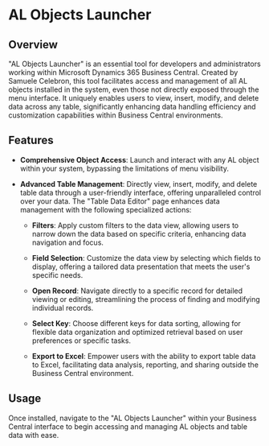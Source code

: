 # AL Objects Launcher

## Overview
"AL Objects Launcher" is an essential tool for developers and administrators working within Microsoft Dynamics 365 Business Central. Created by Samuele Celebron, this tool facilitates access and management of all AL objects installed in the system, even those not directly exposed through the menu interface. It uniquely enables users to view, insert, modify, and delete data across any table, significantly enhancing data handling efficiency and customization capabilities within Business Central environments.

## Features
- **Comprehensive Object Access**: Launch and interact with any AL object within your system, bypassing the limitations of menu visibility.
- **Advanced Table Management**: Directly view, insert, modify, and delete table data through a user-friendly interface, offering unparalleled control over your data. The "Table Data Editor" page enhances data management with the following specialized actions:

    - **Filters**: Apply custom filters to the data view, allowing users to narrow down the data based on specific criteria, enhancing data navigation and focus.

    - **Field Selection**: Customize the data view by selecting which fields to display, offering a tailored data presentation that meets the user's specific needs.

    - **Open Record**: Navigate directly to a specific record for detailed viewing or editing, streamlining the process of finding and modifying individual records.

    - **Select Key**: Choose different keys for data sorting, allowing for flexible data organization and optimized retrieval based on user preferences or specific tasks.

    - **Export to Excel**: Empower users with the ability to export table data to Excel, facilitating data analysis, reporting, and sharing outside the Business Central environment.

## Usage
Once installed, navigate to the "AL Objects Launcher" within your Business Central interface to begin accessing and managing AL objects and table data with ease.
